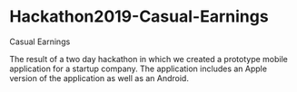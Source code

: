 # Hackathon2019-Casual-Earnings
Casual Earnings

The result of a two day hackathon in which we created a prototype mobile application for a startup company. The application includes an Apple version of the application as well as 
an Android. 
